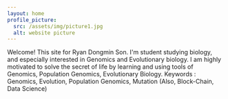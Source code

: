 ```yaml
---
layout: home
profile_picture:
  src: /assets/img/picture1.jpg
  alt: website picture
---
```


<p>
  Welcome! This site for Ryan Dongmin Son. I'm student studying biology, and especially interested in Genomics and Evolutionary biology. I am highly motivated to solve the secret of life by learning and using tools of Genomics, Population Genomics, Evolutionary Biology.
  Keywords : Genomics, Evolution, Population Genomics, Mutation (Also, Block-Chain, Data Science)

